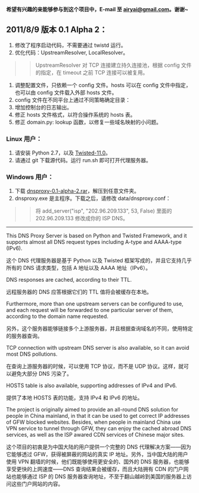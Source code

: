 **希望有兴趣的亲能够参与到这个项目中，E-mail 至 airyai@gmail.com。谢谢~**

## 2011/8/9 版本 0.1 Alpha 2： ##

  1. 修改了程序启动代码，不需要通过 twistd 运行。
  1. 优化代码：UpstreamResolver, LocalResolver。
> > UpstreamResolver 对 TCP 连接建立持久连接池，根据 config 文件的指定，在 timeout 之前 TCP 连接可以被复用。
  1. 调整配置文件，只依赖一个 config 文件。hosts 可以在 config 文件中指定，也可以由 config 文件载入外部 hosts 文件。
  1. config 文件在不同平台上通过不同策略确定目录：
  1. 增加控制台的日志输出。
  1. 修正 hosts 文件格式，以符合操作系统的 hosts 表。
  1. 修正 domain.py: lookup 函数，以修复一些域名映射的小问题。

### Linux 用户： ###

  1. 请安装 Python 2.7，以及 [Twisted-11.0](http://twistedmatrix.com/)。
  1. 请通过 git 下载源代码。运行 run.sh 即可打开代理服务器。

### Windows 用户： ###

  1. 下载 [dnsproxy-0.1-alpha-2.rar](http://pwx-dns-proxy.googlecode.com/files/dnsproxy-0.1-alpha-2.rar)，解压到任意文件夹。
  1. dnsproxy.exe 是主程序。下载之后，请修改 data/dnsproxy.conf：
> > 将 add\_server("isp", "202.96.209.133", 53, False) 里面的 202.96.209.133 修改成你的 ISP DNS。


---


This DNS Proxy Server is based on Python and Twisted Framework, and it supports almost all DNS request types including A-type and AAAA-type (IPv6).

这个 DNS 代理服务器是基于 Python 以及 Twisted 框架写成的，并且它支持几乎所有的 DNS 请求类型，包括 A 地址以及 AAAA 地址（IPv6）。

DNS responses are cached, according to their TTL.

远程服务器的 DNS 应答根据它们的 TTL 值将会被缓存在本地。

Furthermore, more than one upstream servers can be configured to use, and each request will be forwarded to one particular server of them, according to the domain name requested.

另外，这个服务器能够链接多个上游服务器，并且根据查询域名的不同，使用特定的服务器查询。

TCP connection with upstream DNS server is also available, so it can avoid most DNS pollutions.

在查询上游服务器的时候，可以使用 TCP 协议，而不是 UDP 协议。这样，就可以避免大部分 DNS 污染了。

HOSTS table is also available, supporting addresses of IPv4 and IPv6.

提供了本地 HOSTS 表的功能，支持 IPv4 和 IPv6 的地址。

The project is originally aimed to provide an all-round DNS solution for people in China mainland, in that it can be used to get correct IP addresses of GFW blocked websites. Besides, when people in mainland China use VPN service to tunnel through GFW, they can enjoy the cached abroad DNS services, as well as the ISP awared CDN services of Chinese major sites.

这个项目的初衷是为中国大陆的用户提供一个完整的 DNS 代理解决方案——因为它能够透过 GFW，获得被屏蔽的网站的真实 IP 地址。另外，当中国大陆的用户使用 VPN 翻墙的时候，他们既能够使用更安全的、国外的 DNS 服务器，也能够享受更快的上网速度——DNS 查询结果会被缓存，而且大陆拥有 CDN 的门户网站也能够通过 ISP 的 DNS 服务器查询地址，不至于翻山越岭到美国的服务器上访问这些门户网站的内容。